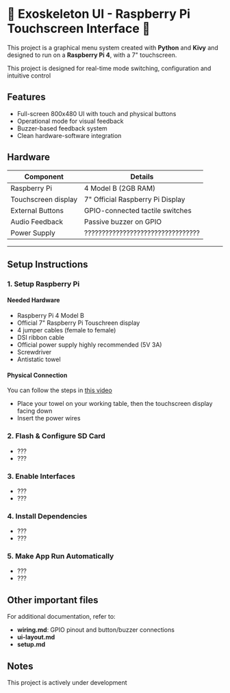 # 🦾 Exoskeleton UI - Raspberry Pi Touchscreen Interface 🦾

This project is a graphical menu system created with **Python** and **Kivy** and designed to run on a **Raspberry Pi 4**, with a 7" touchscreen.

This project is designed for real-time mode switching, configuration and intuitive control

## Features

- Full-screen 800x480 UI with touch and physical buttons
- Operational mode for visual feedback
- Buzzer-based feedback system
- Clean hardware-software integration

## Hardware
| Component            | Details                          |
| ---------------------|----------------------------------|
| Raspberry Pi         | 4 Model B (2GB RAM)              |
| Touchscreen display  | 7" Official Raspberry Pi Display |
| External Buttons     | GPIO-connected tactile switches  |
| Audio Feedback       | Passive buzzer on GPIO           |
| Power Supply         | ?????????????????????????????????|
---

## Setup Instructions

### 1.  Setup Raspberry Pi
#### Needed Hardware
- Raspberry Pi 4 Model B
- Official 7" Raspberry Pi Touschreen display
- 4 jumper cables (female to female)
- DSI ribbon cable 
- Official power supply highly recommended (5V 3A)
- Screwdriver
- Antistatic towel

#### Physical Connection
You can follow the steps in [this video](https://www.youtube.com/watch?v=SIUfAIiSzJA&ab_channel=MakeUseOf)
- Place your towel on your working table, then the touchscreen display facing down
- Insert the power wires

### 2. Flash & Configure SD Card
- ???
- ???

### 3. Enable Interfaces
- ???
- ???

### 4. Install Dependencies
- ???
- ???

### 5. Make App Run Automatically
- ???
- ???

## Other important files
For additional documentation, refer to:
- **wiring.md**: GPIO pinout and button/buzzer connections
- **ui-layout.md**
- **setup.md**


## Notes
This project is actively under development
